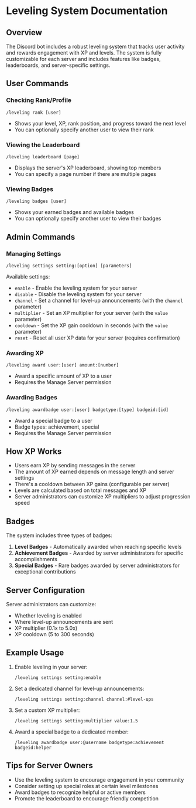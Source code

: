 # Leveling System Documentation

## Overview
The Discord bot includes a robust leveling system that tracks user activity and rewards engagement with XP and levels. The system is fully customizable for each server and includes features like badges, leaderboards, and server-specific settings.

## User Commands

### Checking Rank/Profile
```
/leveling rank [user]
```
- Shows your level, XP, rank position, and progress toward the next level
- You can optionally specify another user to view their rank

### Viewing the Leaderboard
```
/leveling leaderboard [page]
```
- Displays the server's XP leaderboard, showing top members
- You can specify a page number if there are multiple pages

### Viewing Badges
```
/leveling badges [user]
```
- Shows your earned badges and available badges
- You can optionally specify another user to view their badges

## Admin Commands

### Managing Settings
```
/leveling settings setting:[option] [parameters]
```
Available settings:
- `enable` - Enable the leveling system for your server
- `disable` - Disable the leveling system for your server
- `channel` - Set a channel for level-up announcements (with the `channel` parameter)
- `multiplier` - Set an XP multiplier for your server (with the `value` parameter)
- `cooldown` - Set the XP gain cooldown in seconds (with the `value` parameter)
- `reset` - Reset all user XP data for your server (requires confirmation)

### Awarding XP
```
/leveling award user:[user] amount:[number]
```
- Award a specific amount of XP to a user
- Requires the Manage Server permission

### Awarding Badges
```
/leveling awardbadge user:[user] badgetype:[type] badgeid:[id]
```
- Award a special badge to a user
- Badge types: achievement, special
- Requires the Manage Server permission

## How XP Works
- Users earn XP by sending messages in the server
- The amount of XP earned depends on message length and server settings
- There's a cooldown between XP gains (configurable per server)
- Levels are calculated based on total messages and XP
- Server administrators can customize XP multipliers to adjust progression speed

## Badges
The system includes three types of badges:
1. **Level Badges** - Automatically awarded when reaching specific levels
2. **Achievement Badges** - Awarded by server administrators for specific accomplishments
3. **Special Badges** - Rare badges awarded by server administrators for exceptional contributions

## Server Configuration
Server administrators can customize:
- Whether leveling is enabled
- Where level-up announcements are sent
- XP multiplier (0.1x to 5.0x)
- XP cooldown (5 to 300 seconds)

## Example Usage
1. Enable leveling in your server:
   ```
   /leveling settings setting:enable
   ```

2. Set a dedicated channel for level-up announcements:
   ```
   /leveling settings setting:channel channel:#level-ups
   ```

3. Set a custom XP multiplier:
   ```
   /leveling settings setting:multiplier value:1.5
   ```

4. Award a special badge to a dedicated member:
   ```
   /leveling awardbadge user:@username badgetype:achievement badgeid:helper
   ```

## Tips for Server Owners
- Use the leveling system to encourage engagement in your community
- Consider setting up special roles at certain level milestones
- Award badges to recognize helpful or active members
- Promote the leaderboard to encourage friendly competition